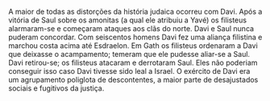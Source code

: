 ﻿A maior de todas as distorções da história judaica ocorreu com Davi. Após a vitória de Saul sobre os amonitas (a qual ele atribuiu a Yavé) os filisteus alarmaram-se e começaram ataques aos clãs do norte. Davi e Saul nunca puderam concordar. Com seiscentos homens Davi fez uma aliança filistina e marchou costa acima até Esdraelon. Em Gath os filisteus ordenaram a Davi que deixasse o acampamento; temeram que ele pudesse aliar-se a Saul. Davi retirou-se; os filisteus atacaram e derrotaram Saul. Eles não poderiam conseguir isso caso Davi tivesse sido leal a Israel. O exército de Davi era um agrupamento poliglota de descontentes, a maior parte de desajustados sociais e fugitivos da justiça.